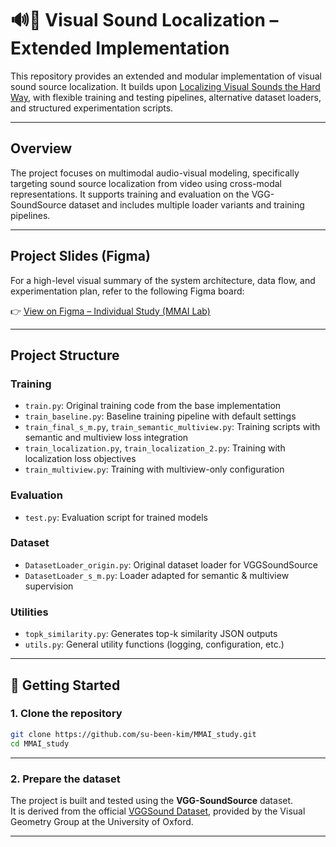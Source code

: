 # 🔊🎥 Visual Sound Localization – Extended Implementation

This repository provides an extended and modular implementation of visual sound source localization. It builds upon [Localizing Visual Sounds the Hard Way](https://github.com/hche11/Localizing-Visual-Sounds-the-Hard-Way), with flexible training and testing pipelines, alternative dataset loaders, and structured experimentation scripts.

---

## Overview

The project focuses on multimodal audio-visual modeling, specifically targeting sound source localization from video using cross-modal representations. It supports training and evaluation on the VGG-SoundSource dataset and includes multiple loader variants and training pipelines.

---

## Project Slides (Figma)

For a high-level visual summary of the system architecture, data flow, and experimentation plan, refer to the following Figma board:

👉 [View on Figma – Individual Study (MMAI Lab)](https://www.figma.com/deck/2Dd0OsIHjgfEAX1WT5teJ6/Individual-study-MMAI-lab?node-id=37-1245&t=EY8wbAW7S6mKhjqy-1)

---

## Project Structure

### Training
- `train.py`: Original training code from the base implementation
- `train_baseline.py`: Baseline training pipeline with default settings
- `train_final_s_m.py`, `train_semantic_multiview.py`: Training scripts with semantic and multiview loss integration
- `train_localization.py`, `train_localization_2.py`: Training with localization loss objectives
- `train_multiview.py`: Training with multiview-only configuration

### Evaluation
- `test.py`: Evaluation script for trained models

### Dataset
- `DatasetLoader_origin.py`: Original dataset loader for VGGSoundSource
- `DatasetLoader_s_m.py`: Loader adapted for semantic & multiview supervision

### Utilities
- `topk_similarity.py`: Generates top-k similarity JSON outputs
- `utils.py`: General utility functions (logging, configuration, etc.)

---

## 🚀 Getting Started

### 1. Clone the repository

```bash
git clone https://github.com/su-been-kim/MMAI_study.git
cd MMAI_study
```

---

### 2. Prepare the dataset

The project is built and tested using the **VGG-SoundSource** dataset.  
It is derived from the official [VGGSound Dataset](https://www.robots.ox.ac.uk/~vgg/data/vggsound/), provided by the Visual Geometry Group at the University of Oxford.

---

